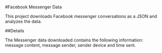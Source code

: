 #Facebook Messenger Data 

This project downloads Facebook messenger conversations as a JSON and analyzes the data. 

##Details

The Messenger data downloaded contains the following information: message content, message sender, sender device and time sent.
